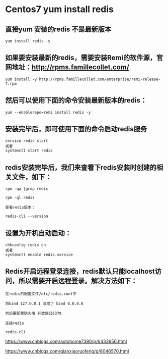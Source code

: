 # Centos7 yum install redis

## 直接yum 安装的redis 不是最新版本

    yum install redis -y

## 如果要安装最新的redis，需要安装Remi的软件源，官网地址：http://rpms.famillecollet.com/

    yum install -y http://rpms.famillecollet.com/enterprise/remi-release-7.rpm

## 然后可以使用下面的命令安装最新版本的redis：

    yum --enablerepo=remi install redis -y

## 安装完毕后，即可使用下面的命令启动redis服务

    service redis start
    或者
    systemctl start redis

 ## redis安装完毕后，我们来查看下redis安装时创建的相关文件，如下：

    rpm -qa |grep redis

    rpm -ql redis

    查看redis版本：

    redis-cli --version

 

## 设置为开机自动启动：

    chkconfig redis on
    或者
    systemctl enable redis.service

## Redis开启远程登录连接，redis默认只能localhost访问，所以需要开启远程登录。解决方法如下：

    在redis的配置文件/etc/redis.conf中

    将bind 127.0.0.1 改成了 bind 0.0.0.0

    然后要配置防火墙 开放端口6379

    连接redis

    redis-cli


https://www.cnblogs.com/autohome7390/p/6433956.html

https://www.cnblogs.com/qianxiaoruofeng/p/8046570.html

